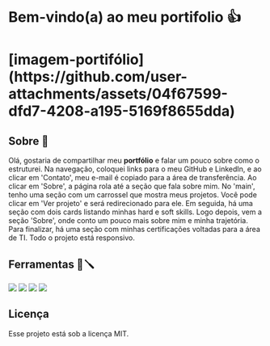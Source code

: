 <h1>Bem-vindo(a) ao meu portifolio 👍</h1>

<h1>
[imagem-portifólio](https://github.com/user-attachments/assets/04f67599-dfd7-4208-a195-5169f8655dda)
</h1>

## Sobre 📕

Olá, gostaria de compartilhar meu **portfólio** e falar um pouco sobre como o estruturei. Na navegação, coloquei links para o meu GitHub e LinkedIn, e ao clicar em 'Contato', meu e-mail é copiado para a área de transferência. Ao clicar em 'Sobre', a página rola até a seção que fala sobre mim.
No 'main', tenho uma seção com um carrossel que mostra meus projetos. Você pode clicar em 'Ver projeto' e será redirecionado para ele. Em seguida, há uma seção com dois cards listando minhas hard e soft skills. Logo depois, vem a seção 'Sobre', onde conto um pouco mais sobre mim e minha trajetória. Para finalizar, há uma seção com minhas certificações voltadas para a área de TI. Todo o projeto está responsivo.

## Ferramentas 🔧🪛

<img src="https://img.shields.io/badge/HTML-239120?style=for-the-badge&logo=html5&logoColor=white"></img>
<img src="https://img.shields.io/badge/CSS3-1572B6?style=for-the-badge&logo=css3&logoColor=white"></img>
<img src="https://img.shields.io/badge/JavaScript-F7DF1E?style=for-the-badge&logo=javascript&logoColor=black"></img>
<img src="https://img.shields.io/badge/GitHub-100000?style=for-the-badge&logo=github&logoColor=white"></img>

## Licença

Esse projeto está sob a licença MIT.
